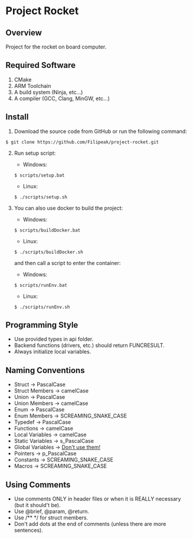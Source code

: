 # Project Rocket

## Overview

Project for the rocket on board computer.

## Required Software

1. CMake
2. ARM Toolchain
3. A build system (Ninja, etc...)
4. A compiler (GCC, Clang, MinGW, etc...)

## Install

1. Download the source code from GitHub or run the following command:

``` console
$ git clone https://github.com/Filipeak/project-rocket.git
```

2. Run setup script:

   - Windows:
   ``` console
   $ scripts/setup.bat
   ```
    - Linux:
   ``` console
   $ ./scripts/setup.sh
   ```
3. You can also use docker to build the project:
    - Windows:
   ``` console
   $ scripts/buildDocker.bat
   ```
    - Linux:
   ``` console
   $ ./scripts/buildDocker.sh
   ```

   and then call a script to enter the container:
     - Windows:
   ``` console
   $ scripts/runEnv.bat
   ```
    - Linux:
   ``` console
   $ ./scripts/runEnv.sh
   ```

## Programming Style

- Use provided types in api folder.
- Backend functions (drivers, etc.) should return FUNCRESULT.
- Always initialize local variables.

## Naming Conventions

- Struct -> PascalCase
- Struct Members -> camelCase
- Union -> PascalCase
- Union Members -> camelCase
- Enum -> PascalCase
- Enum Members -> SCREAMING_SNAKE_CASE
- Typedef -> PascalCase
- Functions -> camelCase
- Local Variables -> camelCase
- Static Variables -> s_PascalCase
- Global Variables -> <ins>Don't use them!</ins>
- Pointers -> p_PascalCase
- Constants -> SCREAMING_SNAKE_CASE
- Macros -> SCREAMING_SNAKE_CASE

## Using Comments

- Use comments ONLY in header files or when it is REALLY necessary (but it should't be).
- Use @brief, @param, @return.
- Use /** */ for struct members.
- Don't add dots at the end of comments (unless there are more sentences).